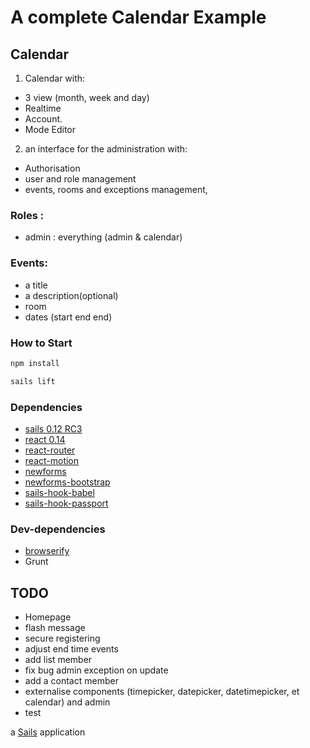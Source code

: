 # A complete Calendar Example

## Calendar

1. Calendar with:
 - 3 view (month, week and day)
 - Realtime
 - Account.
 - Mode Editor
2. an interface for the administration with:
 - Authorisation
 - user and role management
 - events, rooms and exceptions management,

 ### Roles :
 - admin : everything (admin & calendar)

 ### Events:
 - a title
 - a description(optional)
 - room
 - dates (start end end)

### How to Start

```sh
npm install
```

```sh
sails lift
```



### Dependencies
- [sails 0.12 RC3](http://sailsjs.org)
- [react 0.14](https://github.com/facebook/react)
- [react-router](https://github.com/rackt/react-router)
- [react-motion](https://github.com/chenglou/react-motion)
- [newforms](https://github.com/insin/newforms)
- [newforms-bootstrap](https://github.com/insin/newforms-bootstrap)
- [sails-hook-babel](https://github.com/artificialio/sails-hook-babel)
- [sails-hook-passport](https://github.com/jaumard/sails-hook-passport)

### Dev-dependencies
- [browserify](https://github.com/substack/node-browserify)
- Grunt


## TODO
- Homepage
- flash message
- secure registering
- adjust end time events
- add list member
- fix bug admin exception on update
- add a contact member
- externalise components (timepicker, datepicker, datetimepicker, et calendar) and admin
- test






a [Sails](http://sailsjs.org) application
